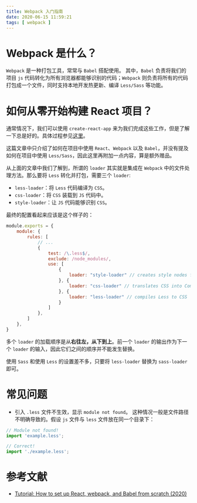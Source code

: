 ```yaml
---
title: Webpack 入门指南
date: 2020-06-15 11:59:21
tags: [ webpack ]
---
```

# Webpack 是什么？
`Webpack` 是一种打包工具，常常与 `Babel` 搭配使用。
其中，`Babel` 负责将我们的项目 `js` 代码转化为所有浏览器都能够识别的代码；`Webpack` 则负责将所有的代码打包成一个文件，同时支持本地开发热更新、编译 `Less/Sass` 等功能。

# 如何从零开始构建 React 项目？
通常情况下，我们可以使用 `create-react-app` 来为我们完成这些工作，但是了解一下总是好的。具体过程参见[这里](https://www.valentinog.com/blog/babel/)。

这篇文章中只介绍了如何在项目中使用 `React`、`Webpack` 以及 `Babel`，并没有提及如何在项目中使用 `Less/Sass`，因此这里再附加一点内容，算是额外赠品。

从上面的文章中我们了解到，所谓的 `loader` 其实就是集成在 `Webpack` 中的文件处理方法。那么要将 `Less` 转化并打包，需要三个 `loader`:
* `less-loader`：将 `Less` 代码编译为 `CSS`。
* `css-loader`：将 `CSS` 装载到 `JS` 代码中。
* `style-loader`：让 `JS` 代码能够识别 `CSS`。

最终的配置看起来应该是这个样子的：
```js
module.exports = {
    module: {
        rules: [
            // ...
            {
                test: /\.less$/,
                exclude: /node_modules/,
                use: [
                    {
                        loader: "style-loader" // creates style nodes from JS strings
                    }, {
                        loader: "css-loader" // translates CSS into CommonJS
                    }, {
                        loader: "less-loader" // compiles Less to CSS
                    }
                ]
            },
        ]
    },
}
```

多个 `loader` 的加载顺序是从**右往左，从下到上**。前一个 `loader` 的输出作为下一个 `loader` 的输入，因此它们之间的顺序并不能发生替换。

使用 `Sass` 和使用 `Less` 的设置差不多，只要将 `less-loader` 替换为 `sass-loader` 即可。

# 常见问题
* 引入 `.less` 文件不生效，显示 `module not found`。
这种情况一般是文件路径不明确导致的。假设 `js` 文件与 `less` 文件放在同一个目录下：
```js
// Module not found!
import 'example.less';

// Correct!
import './example.less';
```

# 参考文献
* [Tutorial: How to set up React, webpack, and Babel from scratch (2020)](https://www.valentinog.com/blog/babel/)